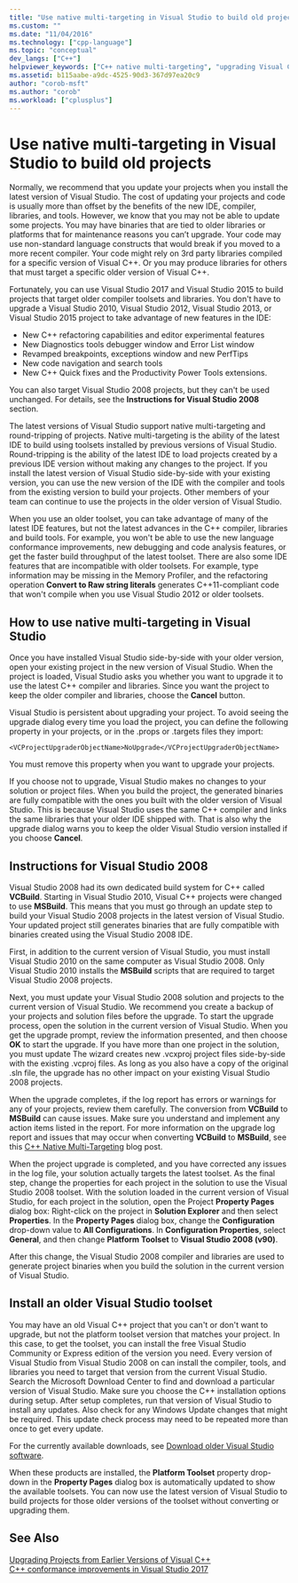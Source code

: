 ```yaml
---
title: "Use native multi-targeting in Visual Studio to build old projects | Microsoft Docs"
ms.custom: ""
ms.date: "11/04/2016"
ms.technology: ["cpp-language"]
ms.topic: "conceptual"
dev_langs: ["C++"]
helpviewer_keywords: ["C++ native multi-targeting", "upgrading Visual C++ applications, retargeting"]
ms.assetid: b115aabe-a9dc-4525-90d3-367d97ea20c9
author: "corob-msft"
ms.author: "corob"
ms.workload: ["cplusplus"]
---
```

# Use native multi-targeting in Visual Studio to build old projects

Normally, we recommend that you update your projects when you install the latest version of Visual Studio. The cost of updating your projects and code is usually more than offset by the benefits of the new IDE, compiler, libraries, and tools. However, we know that you may not be able to update some projects. You may have binaries that are tied to older libraries or platforms that for maintenance reasons you can’t upgrade. Your code may use non-standard language constructs that would break if you moved to a more recent compiler. Your code might rely on 3rd party libraries compiled for a specific version of Visual C++. Or you may produce libraries for others that must target a specific older version of Visual C++.

Fortunately, you can use Visual Studio 2017 and Visual Studio 2015 to build projects that target older compiler toolsets and libraries. You don't have to upgrade a Visual Studio 2010, Visual Studio 2012, Visual Studio 2013, or Visual Studio 2015 project to take advantage of new features in the IDE:

  - New C++ refactoring capabilities and editor experimental features
  - New Diagnostics tools debugger window and Error List window
  - Revamped breakpoints, exceptions window and new PerfTips
  - New code navigation and search tools
  - New C++ Quick fixes and the Productivity Power Tools extensions.

You can also target Visual Studio 2008 projects, but they can't be used unchanged. For details, see the **Instructions for Visual Studio 2008** section.

The latest versions of Visual Studio support native multi-targeting and round-tripping of projects. Native multi-targeting is the ability of the latest IDE to build using toolsets installed by previous versions of Visual Studio. Round-tripping is the ability of the latest IDE to load projects created by a previous IDE version without making any changes to the project. If you install the latest version of Visual Studio side-by-side with your existing version, you can use the new version of the IDE with the compiler and tools from the existing version to build your projects. Other members of your team can continue to use the projects in the older version of Visual Studio.

When you use an older toolset, you can take advantage of many of the latest IDE features, but not the latest advances in the C++ compiler, libraries and build tools. For example, you won't be able to use the new language conformance improvements, new debugging and code analysis features, or get the faster build throughput of the latest toolset. There are also some IDE features that are incompatible with older toolsets. For example, type information may be missing in the Memory Profiler, and the refactoring operation **Convert to Raw string literals** generates C++11-compliant code that won't compile when you use Visual Studio 2012 or older toolsets.

## How to use native multi-targeting in Visual Studio

Once you have installed Visual Studio side-by-side with your older version, open your existing project in the new version of Visual Studio. When the project is loaded, Visual Studio asks you whether you want to upgrade it to use the latest C++ compiler and libraries. Since you want the project to keep the older compiler and libraries, choose the **Cancel** button.

Visual Studio is persistent about upgrading your project. To avoid seeing the upgrade dialog every time you load the project, you can define the following property in your projects, or in the .props or .targets files they import:

`<VCProjectUpgraderObjectName>NoUpgrade</VCProjectUpgraderObjectName>`

You must remove this property when you want to upgrade your projects.

If you choose not to upgrade, Visual Studio makes no changes to your solution or project files. When you build the project, the generated binaries are fully compatible with the ones you built with the older version of Visual Studio. This is because Visual Studio uses the same C++ compiler and links the same libraries that your older IDE shipped with. That is also why the upgrade dialog warns you to keep the older Visual Studio version installed if you choose **Cancel**.

## Instructions for Visual Studio 2008

Visual Studio 2008 had its own dedicated build system for C++ called **VCBuild**. Starting in Visual Studio 2010, Visual C++ projects were changed to use **MSBuild**. This means that you must go through an update step to build your Visual Studio 2008 projects in the latest version of Visual Studio. Your updated project still generates binaries that are fully compatible with binaries created using the Visual Studio 2008 IDE.

First, in addition to the current version of Visual Studio, you must install Visual Studio 2010 on the same computer as Visual Studio 2008. Only Visual Studio 2010 installs the **MSBuild** scripts that are required to target Visual Studio 2008 projects.

Next, you must update your Visual Studio 2008 solution and projects to the current version of Visual Studio. We recommend you create a backup of your projects and solution files before the upgrade. To start the upgrade process, open the solution in the current version of Visual Studio. When you get the upgrade prompt, review the information presented, and then choose **OK** to start the upgrade. If you have more than one project in the solution, you must update The wizard creates new .vcxproj project files side-by-side with the existing .vcproj files. As long as you also have a copy of the original .sln file, the upgrade has no other impact on your existing Visual Studio 2008 projects.

When the upgrade completes, if the log report has errors or warnings for any of your projects, review them carefully. The conversion from **VCBuild** to **MSBuild** can cause issues. Make sure you understand and implement any action items listed in the report. For more information on the upgrade log report and issues that may occur when converting **VCBuild** to **MSBuild**, see this [C++ Native Multi-Targeting](https://blogs.msdn.microsoft.com/vcblog/2009/12/08/c-native-multi-targeting/) blog post.

When the project upgrade is completed, and you have corrected any issues in the log file, your solution actually targets the latest toolset. As the final step, change the properties for each project in the solution to use the Visual Studio 2008 toolset. With the solution loaded in the current version of Visual Studio, for each project in the solution, open the Project **Property Pages** dialog box: Right-click on the project in **Solution Explorer** and then select **Properties**. In the **Property Pages** dialog box, change the **Configuration** drop-down value to **All Configurations**. In **Configuration Properties**, select **General**, and then change **Platform Toolset** to **Visual Studio 2008 (v90)**.

After this change, the Visual Studio 2008 compiler and libraries are used to generate project binaries when you build the solution in the current version of Visual Studio.

## Install an older Visual Studio toolset

You may have an old Visual C++ project that you can't or don't want to upgrade, but not the platform toolset version that matches your project. In this case, to get the toolset, you can install the free Visual Studio Community or Express edition of the version you need. Every version of Visual Studio from Visual Studio 2008 on can install the compiler, tools, and libraries you need to target that version from the current Visual Studio. Search the Microsoft Download Center to find and download a particular version of Visual Studio. Make sure you choose the C++ installation options during setup. After setup completes, run that version of Visual Studio to install any updates. Also check for any Windows Update changes that might be required. This update check process may need to be repeated more than once to get every update.

For the currently available downloads, see [Download older Visual Studio software](https://visualstudio.microsoft.com/vs/older-downloads/).

When these products are installed, the **Platform Toolset** property drop-down in the **Property Pages** dialog box is automatically updated to show the available toolsets. You can now use the latest version of Visual Studio to build projects for those older versions of the toolset without converting or upgrading them.

## See Also

[Upgrading Projects from Earlier Versions of Visual C++](upgrading-projects-from-earlier-versions-of-visual-cpp.md)<br/>
[C++ conformance improvements in Visual Studio 2017](../cpp-conformance-improvements-2017.md)